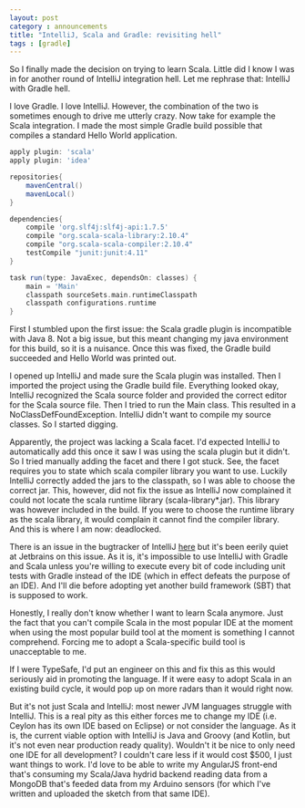 ```yaml
---
layout: post
category : announcements
title: "IntelliJ, Scala and Gradle: revisiting hell"
tags : [gradle]
---
```


So I finally made the decision on trying to learn Scala. Little did I know I was in for another round of IntelliJ integration hell. Let me rephrase that: IntelliJ with Gradle hell.

I love Gradle. I love IntelliJ. However, the combination of the two is sometimes enough to drive me utterly crazy. Now take for example the Scala integration. I made the most simple Gradle build possible that compiles a standard Hello World application.<!--more--> 

``` groovy
apply plugin: 'scala'
apply plugin: 'idea'

repositories{
    mavenCentral()
    mavenLocal()
}

dependencies{
    compile 'org.slf4j:slf4j-api:1.7.5'
    compile "org.scala-scala-library:2.10.4"
    compile "org.scala-scala-compiler:2.10.4"
    testCompile "junit:junit:4.11"
}

task run(type: JavaExec, dependsOn: classes) {
    main = 'Main'
    classpath sourceSets.main.runtimeClasspath
    classpath configurations.runtime
}
```

First I stumbled upon the first issue: the Scala gradle plugin is incompatible with Java 8. Not a big issue, but this meant changing my java environment for this build, so it is a nuisance. Once this was fixed, the Gradle build succeeded and Hello World was printed out. 

I opened up IntelliJ and made sure the Scala plugin was installed. Then I imported the project using the Gradle build file. Everything looked okay, IntelliJ recognized the Scala source folder and provided the correct editor for the Scala source file. Then I tried to run the Main class. This resulted in a NoClassDefFoundException. IntelliJ didn't want to compile my source classes. So I started digging.

Apparently, the project was lacking a Scala facet. I'd expected IntelliJ to automatically add this once it saw I was using the scala plugin but it didn't. So I tried manually adding the facet and there I got stuck. See, the facet requires you to state which scala compiler library you want to use. Luckily IntelliJ correctly added the jars to the classpath, so I was able to choose the correct jar. This, however, did not fix the issue as IntelliJ now complained it could not locate the scala runtime library (scala-library*.jar). This library was however included in the build. If you were to choose the runtime library as the scala library, it would complain it cannot find the compiler library. And this is where I am now: deadlocked. 

There is an issue in the bugtracker of IntelliJ [here](http://youtrack.jetbrains.com/issue/SCL-4704) but it's been eerily quiet at Jetbrains on this issue. As it is, it's impossible to use IntelliJ with Gradle and Scala unless you're willing to execute every bit of code including unit tests with Gradle instead of the IDE (which in effect defeats the purpose of an IDE). And I'll die before adopting yet another build framework (SBT) that is supposed to work.

Honestly, I really don't know whether I want to learn Scala anymore. Just the fact that you can't compile Scala in the most popular IDE at the moment when using the most popular build tool at the moment is something I cannot comprehend. Forcing me to adopt a Scala-specific build tool is unacceptable to me. 

If I were TypeSafe, I'd put an engineer on this and fix this as this would seriously aid in promoting the language. If it were easy to adopt Scala in an existing build cycle, it would pop up on more radars than it would right now.

But it's not just Scala and IntelliJ: most newer JVM languages struggle with IntelliJ. This is a real pity as this either forces me to change my IDE (i.e. Ceylon has its own IDE based on Eclipse) or not consider the language. As it is, the current viable option with IntelliJ is Java and Groovy (and Kotlin, but it's not even near production ready quality). Wouldn't it be nice to only need one IDE for all development? I couldn't care less if it would cost $500, I just want things to work. I'd love to be able to write my AngularJS front-end that's consuming my Scala/Java hydrid backend reading data from a MongoDB that's feeded data from my Arduino sensors (for which I've written and uploaded the sketch from that same IDE).
